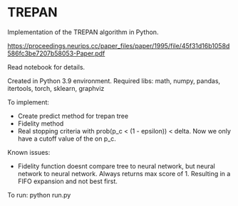 # TREPAN
Implementation of the TREPAN algorithm in Python.

https://proceedings.neurips.cc/paper_files/paper/1995/file/45f31d16b1058d586fc3be7207b58053-Paper.pdf

Read notebook for details.

Created in Python 3.9 environment.
Required libs: math, numpy, pandas, itertools, torch, sklearn, graphviz

To implement:
- Create predict method for trepan tree
- Fidelity method 
- Real stopping criteria with prob(p_c < (1 - epsilon)) < delta. Now we only have a cutoff value of the on p_c.

Known issues:
- Fidelity function doesnt compare tree to neural network, but neural network to neural network. Always returns max score of 1. Resulting in a FIFO expansion and not best first.

To run:
python run.py



